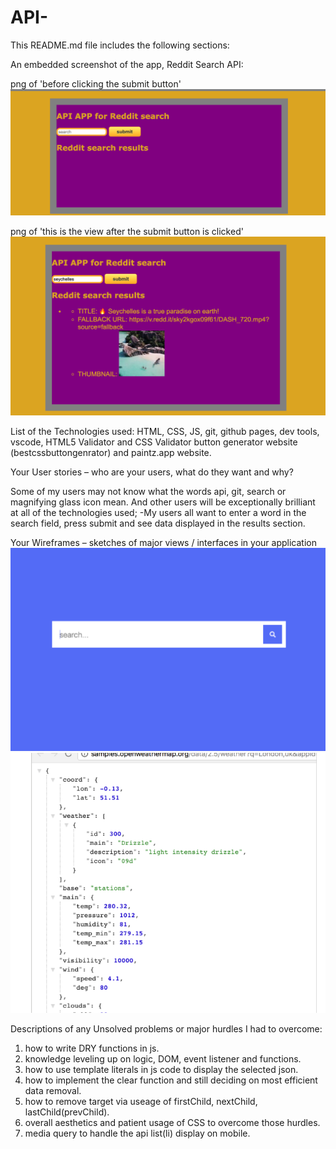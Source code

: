 # API-
This README.md file includes the following sections:

An embedded screenshot of the app,
Reddit Search API:

png of 'before clicking the submit button'
![Before search submit](/images/beforeSubmitting.png)

png of 'this is the view after the submit button is clicked'
![After submit button is clicked](/images/afterClickingSubmit.png)

 List of the Technologies used:
HTML, CSS, JS, git, github pages, dev tools, vscode, HTML5 Validator and CSS Validator
button generator website (bestcssbuttongenrator) and
paintz.app website.

 Your User stories – who are your users, what do they want and why?

 Some of my users may not know what the words api, git, search or magnifying glass icon mean. And other users will be exceptionally brilliant at all of the technologies used;
-My users all want to enter a word in the search field, press submit and see data displayed in the results section.

 Your Wireframes – sketches of major views / interfaces in your application
 ![picture before starting](/images/wireframeOne.png)
 ![results wireframe picture](/images/wireframeTwo.png)

 Descriptions of any Unsolved problems or major hurdles I had to overcome:
 1) how to write DRY functions in js.
 2) knowledge leveling up on logic, DOM, event listener and functions.
 3) how to use template literals in js code to display the selected json.
 4) how to implement the clear function and still deciding on most efficient data removal.
 5) how to remove target via useage of firstChild, nextChild, lastChild(prevChild).
 6) overall aesthetics and patient usage of CSS to overcome those hurdles.
 7) media query to handle the api list(li) display on mobile.


